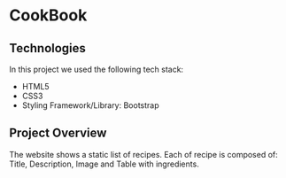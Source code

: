 # CookBook

## Technologies
In this project we used the following tech stack:
- HTML5
- CSS3
- Styling Framework/Library: Bootstrap

## Project Overview
The website shows a static list of recipes. 
Each of recipe is composed of: Title, Description, Image and Table with ingredients.

